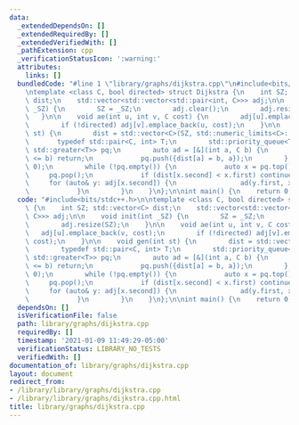 ```yaml
---
data:
  _extendedDependsOn: []
  _extendedRequiredBy: []
  _extendedVerifiedWith: []
  _pathExtension: cpp
  _verificationStatusIcon: ':warning:'
  attributes:
    links: []
  bundledCode: "#line 1 \"library/graphs/dijkstra.cpp\"\n#include<bits/stdc++.h>\n\
    \ntemplate <class C, bool directed> struct Dijkstra {\n    int SZ; std::vector<C>\
    \ dist;\n    std::vector<std::vector<std::pair<int, C>>> adj;\n\n    void init(int\
    \ _SZ) {\n        SZ = _SZ;\n        adj.clear();\n        adj.resize(SZ);\n \
    \   }\n\n    void ae(int u, int v, C cost) {\n        adj[u].emplace_back(v, cost);\n\
    \        if (!directed) adj[v].emplace_back(u, cost);\n    }\n\n    void gen(int\
    \ st) {\n        dist = std::vector<C>(SZ, std::numeric_limits<C>::max());\n \
    \       typedef std::pair<C, int> T;\n        std::priority_queue<T, std::vector<T>,\
    \ std::greater<T>> pq;\n        auto ad = [&](int a, C b) {\n            if (dist[a]\
    \ <= b) return;\n            pq.push({dist[a] = b, a});\n        };\n        ad(st,\
    \ 0);\n        while (!pq.empty()) {\n            auto x = pq.top();\n       \
    \     pq.pop();\n            if (dist[x.second] < x.first) continue;\n       \
    \     for (auto& y: adj[x.second]) {\n                ad(y.first, x.first + y.second);\n\
    \            }\n        }\n    }\n};\n\nint main() {\n    return 0;\n}\n"
  code: "#include<bits/stdc++.h>\n\ntemplate <class C, bool directed> struct Dijkstra\
    \ {\n    int SZ; std::vector<C> dist;\n    std::vector<std::vector<std::pair<int,\
    \ C>>> adj;\n\n    void init(int _SZ) {\n        SZ = _SZ;\n        adj.clear();\n\
    \        adj.resize(SZ);\n    }\n\n    void ae(int u, int v, C cost) {\n     \
    \   adj[u].emplace_back(v, cost);\n        if (!directed) adj[v].emplace_back(u,\
    \ cost);\n    }\n\n    void gen(int st) {\n        dist = std::vector<C>(SZ, std::numeric_limits<C>::max());\n\
    \        typedef std::pair<C, int> T;\n        std::priority_queue<T, std::vector<T>,\
    \ std::greater<T>> pq;\n        auto ad = [&](int a, C b) {\n            if (dist[a]\
    \ <= b) return;\n            pq.push({dist[a] = b, a});\n        };\n        ad(st,\
    \ 0);\n        while (!pq.empty()) {\n            auto x = pq.top();\n       \
    \     pq.pop();\n            if (dist[x.second] < x.first) continue;\n       \
    \     for (auto& y: adj[x.second]) {\n                ad(y.first, x.first + y.second);\n\
    \            }\n        }\n    }\n};\n\nint main() {\n    return 0;\n}\n"
  dependsOn: []
  isVerificationFile: false
  path: library/graphs/dijkstra.cpp
  requiredBy: []
  timestamp: '2021-01-09 11:49:29-05:00'
  verificationStatus: LIBRARY_NO_TESTS
  verifiedWith: []
documentation_of: library/graphs/dijkstra.cpp
layout: document
redirect_from:
- /library/library/graphs/dijkstra.cpp
- /library/library/graphs/dijkstra.cpp.html
title: library/graphs/dijkstra.cpp
---
```


